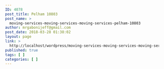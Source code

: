 ```yaml
---
ID: 4078
post_title: Pelham 10803
post_name: >
  moving-services-moving-services-moving-services-pelham-10803
author: mrgabonijeff@gmail.com
post_date: 2018-03-28 01:38:02
layout: page
link: >
  http://localhost/wordpress/moving-services-moving-services-moving-services-pelham-10803/
published: true
tags: [ ]
categories: [ ]
---
```

